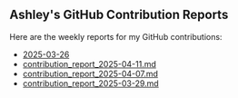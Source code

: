 ## Ashley's GitHub Contribution Reports

Here are the weekly reports for my GitHub contributions:

<!-- insert list after this marker-->
<!-- insert list after this marker-->
- [2025-03-26](reports/contributions-2025-03-26.md)
- [contribution_report_2025-04-11.md](reports/contribution_report_2025-04-11.md)
- [contribution_report_2025-04-07.md](reports/contribution_report_2025-04-07.md)
- [contribution_report_2025-03-29.md](reports/contribution_report_2025-03-29.md)

